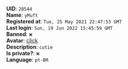 **UID**: `28544`  
**Name**: `yMuft`  
**Registered at**: `Tue, 25 May 2021 22:47:53 GMT`  
**Last login**: `Sun, 19 Jun 2022 15:45:59 GMT`  
**Banned**: `❌`  
**Avatar**: [click](/avatars/e9447a23-3e96-45ec-bba7-08e4dba68d4a.png)  
**Description**: ```cutie```  
**Is private?**: `❌`  
**Language**: `pt-BR`